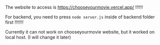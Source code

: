 The website to access is 
https://chooseyourmovie.vercel.app/
!!!!!!

For backend, you need to press  `node server.js`  inside of backend folder first !!!!!!!

Currently it can not work on chooseyourmovie website, but it worked on local host. (I will change it later)